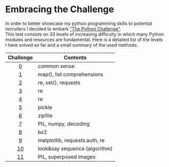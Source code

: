 # Embracing the Challenge
In order to better showcase my python programming skills to potential recruiters I decided to embark ["The Python Challenge"](http://www.pythonchallenge.com/).<br/>
This test consists on 33 levels of increasing difficulty in which  many Python modules and resources are fundamental.
Here is a detailed list of the levels I have solved so far and a small summary of the used methods:

Challenge | Contents  
:---: | -------------
[0](00)  | common sense
[1](01) | map(), list comprehensions
[2](02) | re, set(), requests
[3](03) | re
[4](04) | re
[5](05) | pickle
[6](06) | zipfile
[7](07) | PIL, numpy, decoding
[8](08) | bz2
[9](09) | matplotlib, requests.auth, re
[10](10) | look&say sequence (algorithm)
[11](11) | PIL, superposed images
